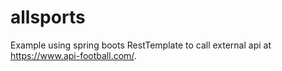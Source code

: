 # allsports

Example using spring boots RestTemplate to call external api at https://www.api-football.com/.
